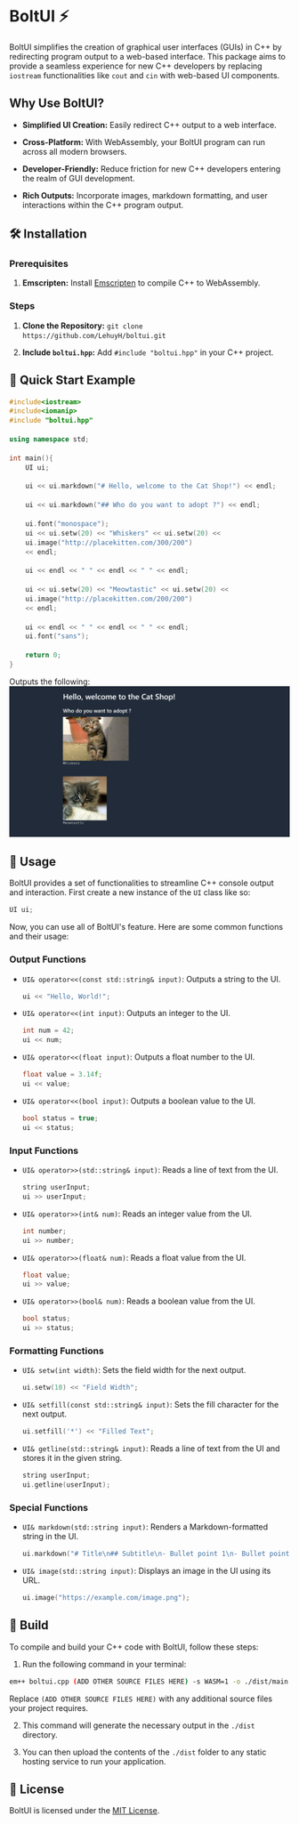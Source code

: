 #  BoltUI ⚡

BoltUI simplifies the creation of graphical user interfaces (GUIs) in C++ by redirecting program output to a web-based interface. This package aims to provide a seamless experience for new C++ developers by replacing `iostream` functionalities like `cout` and `cin` with web-based UI components.

## Why Use BoltUI?

 
-  **Simplified UI Creation:** Easily redirect C++ output to a web interface.

- **Cross-Platform:** With WebAssembly, your BoltUI program can run across all modern browsers.

-  **Developer-Friendly:** Reduce friction for new C++ developers entering the realm of GUI development.

-  **Rich Outputs:** Incorporate images, markdown formatting, and user interactions within the C++ program output.

  

## 🛠️ Installation

  

### Prerequisites

1.  **Emscripten:** Install [Emscripten](https://emscripten.org/docs/getting_started/downloads.html) to compile C++ to WebAssembly.

  

### Steps

  

1.  **Clone the Repository:**  `git clone https://github.com/LehuyH/boltui.git`

2.  **Include `boltui.hpp`:** Add `#include "boltui.hpp"` in your C++ project.

  
## 🚀 Quick Start Example

```cpp
#include<iostream>
#include<iomanip>
#include "boltui.hpp"

using namespace std;

int main(){
    UI ui;
    
    ui << ui.markdown("# Hello, welcome to the Cat Shop!") << endl;

    ui << ui.markdown("## Who do you want to adopt ?") << endl;
    
    ui.font("monospace");
    ui << ui.setw(20) << "Whiskers" << ui.setw(20) <<
    ui.image("http://placekitten.com/300/200") 
    << endl;
    
    ui << endl << " " << endl << " " << endl;

    ui << ui.setw(20) << "Meowtastic" << ui.setw(20) <<
    ui.image("http://placekitten.com/200/200") 
    << endl;

    ui << endl << " " << endl << " " << endl;
    ui.font("sans");

    return 0;
}
```

Outputs the following:
![Quick Start Example](/.github/quickstart.png)

## 🧰 Usage

BoltUI provides a set of functionalities to streamline C++ console output and interaction. 
First create a new instance of the `UI` class like so:
```cpp
UI ui;
```

Now, you can use all of BoltUI's feature. Here are some common functions and their usage:

### Output Functions

- `UI& operator<<(const std::string& input)`: Outputs a string to the UI.
  ```cpp
  ui << "Hello, World!";
  ```

- `UI& operator<<(int input)`: Outputs an integer to the UI.
  ```cpp
  int num = 42;
  ui << num;
  ```

- `UI& operator<<(float input)`: Outputs a float number to the UI.
  ```cpp
  float value = 3.14f;
  ui << value;
  ```

- `UI& operator<<(bool input)`: Outputs a boolean value to the UI.
  ```cpp
  bool status = true;
  ui << status;
  ```

### Input Functions

- `UI& operator>>(std::string& input)`: Reads a line of text from the UI.
  ```cpp
  string userInput;
  ui >> userInput;
  ```

- `UI& operator>>(int& num)`: Reads an integer value from the UI.
  ```cpp
  int number;
  ui >> number;
  ```

- `UI& operator>>(float& num)`: Reads a float value from the UI.
  ```cpp
  float value;
  ui >> value;
  ```

- `UI& operator>>(bool& num)`: Reads a boolean value from the UI.
  ```cpp
  bool status;
  ui >> status;
  ```

### Formatting Functions

- `UI& setw(int width)`: Sets the field width for the next output.
  ```cpp
  ui.setw(10) << "Field Width";
  ```

- `UI& setfill(const std::string& input)`: Sets the fill character for the next output.
  ```cpp
  ui.setfill('*') << "Filled Text";
  ```

- `UI& getline(std::string& input)`: Reads a line of text from the UI and stores it in the given string.
  ```cpp
  string userInput;
  ui.getline(userInput);
  ```
  
### Special Functions

- `UI& markdown(std::string input)`: Renders a Markdown-formatted string in the UI.
  ```cpp
  ui.markdown("# Title\n## Subtitle\n- Bullet point 1\n- Bullet point 2");
  ```

- `UI& image(std::string input)`: Displays an image in the UI using its URL.
  ```cpp
  ui.image("https://example.com/image.png");
  ```

## 🔨 Build

To compile and build your C++ code with BoltUI, follow these steps:

1. Run the following command in your terminal:

```sh
em++ boltui.cpp (ADD OTHER SOURCE FILES HERE) -s WASM=1 -o ./dist/main.js -s EXPORTED_RUNTIME_METHODS=getValue -s NO_EXIT_RUNTIME=1 -s DEFAULT_LIBRARY_FUNCS_TO_INCLUDE='$stringToNewUTF8' -s ASYNCIFY
```

Replace `(ADD OTHER SOURCE FILES HERE)` with any additional source files your project requires.

2. This command will generate the necessary output in the `./dist` directory.

3. You can then upload the contents of the `./dist` folder to any static hosting service to run your application.

## 📜 License

BoltUI is licensed under the [MIT License](LICENSE).